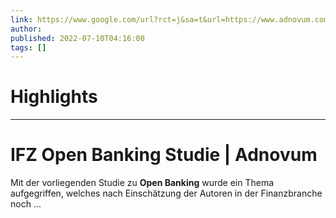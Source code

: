 ```yaml
---
link: https://www.google.com/url?rct=j&sa=t&url=https://www.adnovum.com/de/ifz-open-banking-studie&ct=ga&cd=CAIyHzVmNjkxZDEzNTU2NWU1MTc6Y29tLmJyOnB0OkJSOkw&usg=AOvVaw3-Y99kqVkXKMGNcP56_vdv
author:  
published: 2022-07-10T04:16:00
tags: []
---
```

# Highlights


---
# IFZ <b>Open Banking</b> Studie | Adnovum
Mit der vorliegenden Studie zu **Open Banking** wurde ein Thema aufgegriffen, welches nach Einschätzung der Autoren in der Finanzbranche noch ...